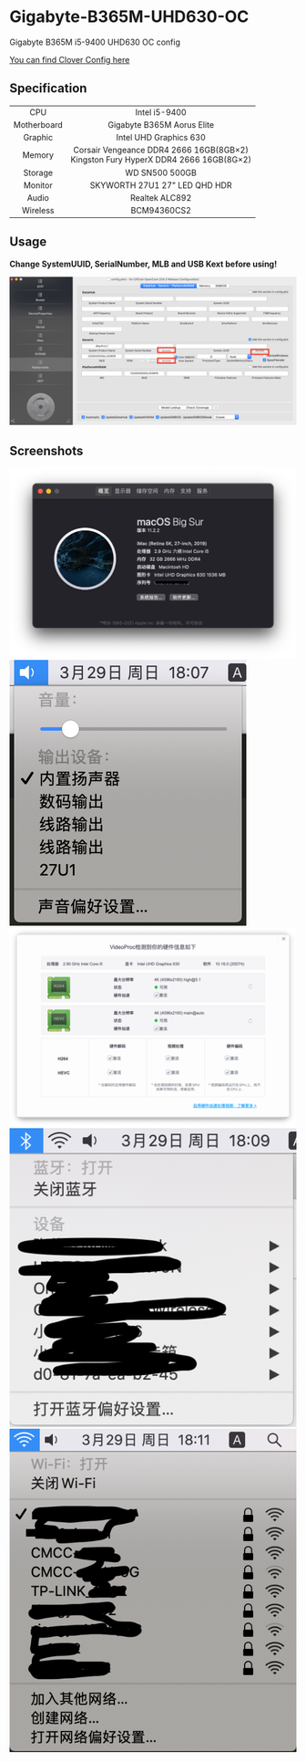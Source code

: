 # Gigabyte-B365M-UHD630-OC

Gigabyte B365M i5-9400 UHD630 OC config

[You can find Clover Config here](https://github.com/ChuanfengZhang/Gigabyte-B365M-UHD630-EFI/tree/clover)

## Specification

|             |                                                                                        |
| :---------: | :------------------------------------------------------------------------------------: |
|     CPU     |                                     Intel i5-9400                                      |
| Motherboard |                               Gigabyte B365M Aorus Elite                               |
|   Graphic   |                                 Intel UHD Graphics 630                                 |
|   Memory    | Corsair Vengeance DDR4 2666 16GB(8GB×2) <br> Kingston Fury HyperX DDR4 2666 16GB(8G×2) |
|   Storage   |                                     WD SN500 500GB                                     |
|   Monitor   |                             SKYWORTH 27U1 27" LED QHD HDR                              |
|    Audio    |                                     Realtek ALC892                                     |
|  Wireless   |                                      BCM94360CS2                                       |

## Usage

**Change SystemUUID, SerialNumber, MLB and USB Kext before using!**

![OC](https://raw.githubusercontent.com/ChuanfengZhang/Image-Hosting/master/img/20201227171809.png)

## Screenshots
![Overview](https://raw.githubusercontent.com/ChuanfengZhang/Image-Hosting/master/img/20210309201602.png)
![Volume](https://raw.githubusercontent.com/ChuanfengZhang/Image-Hosting/master/img/20200329180713.png)
![VideoProc](https://raw.githubusercontent.com/ChuanfengZhang/Image-Hosting/master/img/20210308193315.png)
![Bluetooth](https://raw.githubusercontent.com/ChuanfengZhang/Image-Hosting/master/img/20200329181000.png)
![Wi-Fi](https://raw.githubusercontent.com/ChuanfengZhang/Image-Hosting/master/img/20200329181200.png)
